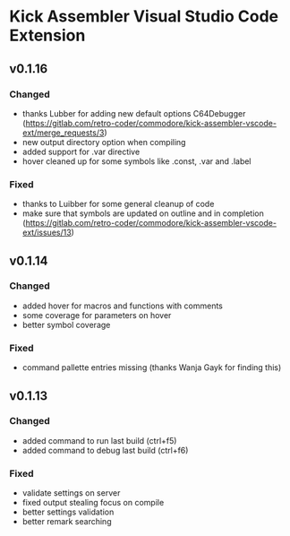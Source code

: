 # Kick Assembler Visual Studio Code Extension

## v0.1.16
### Changed
+ thanks Lubber for adding new default options C64Debugger (https://gitlab.com/retro-coder/commodore/kick-assembler-vscode-ext/merge_requests/3)
+ new output directory option when compiling
+ added support for .var directive
+ hover cleaned up for some symbols like .const, .var and .label
### Fixed
+ thanks to Luibber for some general cleanup of code
+ make sure that symbols are updated on outline and in completion (https://gitlab.com/retro-coder/commodore/kick-assembler-vscode-ext/issues/13)

## v0.1.14
### Changed
* added hover for macros and functions with comments
* some coverage for parameters on hover
* better symbol coverage
### Fixed
* command pallette entries missing (thanks Wanja Gayk for finding this)

## v0.1.13
### Changed
* added command to run last build (ctrl+f5)
* added command to debug last build (ctrl+f6)
### Fixed
* validate settings on server
* fixed output stealing focus on compile
* better settings validation
* better remark searching
